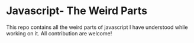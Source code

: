 # Javascript- The Weird Parts
This repo contains all the weird parts of javascript I have understood while working on it. All contribution are welcome!
